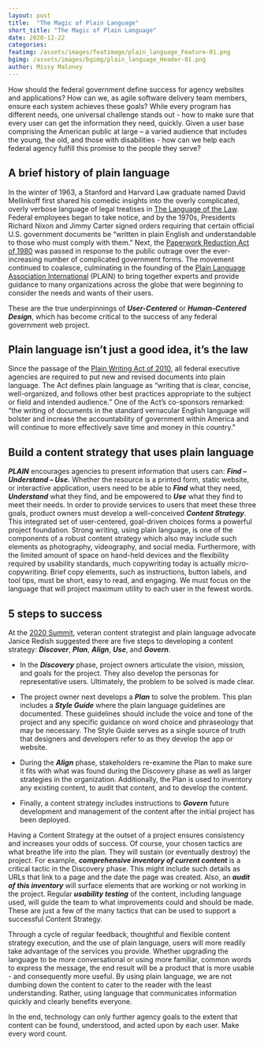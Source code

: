 ```yaml
---
layout: post
title:  "The Magic of Plain Language"
short_title: "The Magic of Plain Language"
date: 2020-12-22
categories:
featimg: /assets/images/featimage/plain_language_Feature-01.png
bgimg: /assets/images/bgimg/plain_language_Header-01.png
author: Missy Maloney
---
```


How should the federal government define success for agency websites and applications? How can we, as agile software delivery team members, ensure each system achieves these goals? While every program has different needs, one universal challenge stands out - how to make sure that every user can get the information they need, quickly. Given a user base comprising the American public at large – a varied audience that includes the young, the old, and those with disabilities - how can we help each federal agency fulfill this promise to the people they serve?

## A brief history of plain language

In the winter of 1963, a Stanford and Harvard Law graduate named David Mellinkoff first shared his comedic insights into the overly complicated, overly verbose language of legal treatises in [The Language of the Law](https://www.amazon.com/Language-Law-David-Mellinkoff/dp/1592446906). Federal employees began to take notice, and by the 1970s, Presidents Richard Nixon and Jimmy Carter signed orders requiring that certain official U.S. government documents be “written in plain English and understandable to those who must comply with them.” Next, the [Paperwork Reduction Act of 1980](https://www.congress.gov/bill/96th-congress/house-bill/6410) was passed in response to the public outrage over the ever-increasing number of complicated government forms. The movement continued to coalesce, culminating in the founding of the [Plain Language Association International](https://plainlanguagenetwork.org/) (PLAIN) to bring together experts and provide guidance to many organizations across the globe that were beginning to consider the needs and wants of their users.

These are the true underpinnings of ***User-Centered*** or ***Human-Centered Design***, which has become critical to the success of any federal government web project.

## Plain language isn’t just a good idea, it’s the law

Since the passage of the [Plain Writing Act of 2010](https://digital.gov/resources/plain-writing-act-of-2010/), all federal executive agencies are required to put new and revised documents into plain language. The Act defines plain language as “writing that is clear, concise, well-organized, and follows other best practices appropriate to the subject or field and intended audience.” One of the Act’s co-sponsors remarked: “the writing of documents in the standard vernacular English language will bolster and increase the accountability of government within America and will continue to more effectively save time and money in this country."

## Build a content strategy that uses plain language

***PLAIN*** encourages agencies to present information that users can: ***Find – Understand – Use.*** Whether the resource is a printed form, static website, or interactive application, users need to be able to ***Find*** what they need, ***Understand*** what they find, and be empowered to ***Use*** what they find to meet their needs. In order to provide services to users that meet these three goals, product owners must develop a well-conceived ***Content Strategy***. This integrated set of user-centered, goal-driven choices forms a powerful project foundation.  Strong writing, using plain language, is one of the components of a robust content strategy which also may include such elements as photography, videography, and social media. Furthermore, with the limited amount of space on hand-held devices and the flexibility required by usability standards, much copywriting today is actually *micro*-copywriting. Brief copy elements, such as instructions, button labels, and tool tips, must be short, easy to read, and engaging. We must focus on the language that will project maximum utility to each user in the fewest words.

## 5 steps to success

At the [2020 Summit](https://plainlanguagenetwork.org/conferences/2020-access-for-all/), veteran content strategist and plain language advocate Janice Redish suggested there are five steps to developing a content strategy: ***Discover***, ***Plan***, ***Align***, ***Use***, and ***Govern***.

- In the ***Discovery*** phase, project owners articulate the vision, mission, and goals for the project. They also develop the personas for representative users. Ultimately, the problem to be solved is made clear.

- The project owner next develops a ***Plan*** to solve the problem. This plan includes a ***Style Guide*** where the plain language guidelines are documented. These guidelines should include the voice and tone of the project and any specific guidance on word choice and phraseology that may be necessary. The Style Guide serves as a single source of truth that designers and developers refer to as they develop the app or website.

- During the ***Align*** phase, stakeholders re-examine the Plan to make sure it fits with what was found during the Discovery phase as well as larger strategies in the organization. Additionally, the Plan is used to inventory any existing content, to audit that content, and to develop the content.

- Finally, a content strategy includes instructions to ***Govern*** future development and management of the content after the initial project has been deployed.

Having a Content Strategy at the outset of a project ensures consistency and increases your odds of success. Of course, your chosen tactics are what breathe life into the plan. They will sustain (or eventually destroy) the project. For example, ***comprehensive inventory of current content*** is a critical tactic in the Discovery phase.  This might include such details as URLs that link to a page and the date the page was created.  Also, an ***audit of this inventory*** will surface elements that are working or not working in the project. Regular ***usability testing*** of the content, including language used, will guide the team to what improvements could and should be made. These are just a few of the many tactics that can be used to support a successful Content Strategy.

Through a cycle of regular feedback, thoughtful and flexible content strategy execution, and the use of plain language, users will more readily take advantage of the services you provide. Whether upgrading the language to be more conversational or using more familiar, common words to express the message, the end result will be a product that is more usable - and consequently more useful.  By using plain language, we are not dumbing down the content to cater to the reader with the least understanding. Rather, using language that communicates information quickly and clearly benefits everyone.

In the end, technology can only further agency goals to the extent that content can be found, understood, and acted upon by each user. Make every word count.
